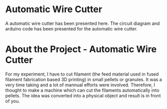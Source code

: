 # Automatic Wire Cutter
A automatic wire cutter has been presented here. The circuit diagram and arduino code has been presented for the automatic wire cutter.

# About the Project - Automatic Wire Cutter
For my experiment, I have to cut filament (the feed material used in fused filament fabrication based 3D printing) in small pellets or granules. It was a very time taking and a lot of mannual efforts were involved. Therefore, I thought to make a machine which can cut the filaments automatically into pellets. The idea was converted into a physical object and result is in front of you.
